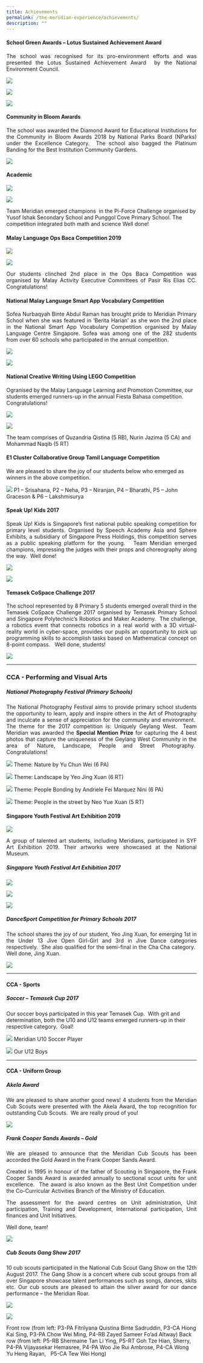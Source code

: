 ```yaml
---
title: Achievements
permalink: /the-meridian-experience/achievements/
description: ""
---
```

#### School Green Awards – Lotus Sustained Achievement Award
<p align = "justify">The school was recognised for its pro-environment efforts and was presented the Lotus Sustained Achievement Award  by the National Environment Council.</p>

![](/images/The%20Meridian%20Experience/Achievements/Achievements-1.jpg)

![](/images/The%20Meridian%20Experience/Achievements/Achievements-2.jpg)

![](/images/The%20Meridian%20Experience/Achievements/Achievements-3.jpg)

#### Community in Bloom Awards
<p align = "justify">The school was awarded the Diamond Award for Educational Institutions for the Community in Bloom Awards 2018 by National Parks Board (NParks) under the Excellence Category.  The school also bagged the Platinum Banding for the Best Institution Community Gardens.</p>

![](/images/The%20Meridian%20Experience/Achievements/Achievements-4.jpg)

#### Academic

![](/images/The%20Meridian%20Experience/Achievements/Achievements-6.jpeg)

![](/images/The%20Meridian%20Experience/Achievements/Achievements-7.jpeg)

<p align = "jusify">Team Meridian emerged champions  in the Pi-Force Challenge organised by Yusof Ishak Secondary School and Punggol Cove Primary School. The competition integrated both math and science Well done!</p>

#### Malay Language Ops Baca Competition 2019
![](/images/The%20Meridian%20Experience/Achievements/Achievements-8.jpeg)

![](/images/The%20Meridian%20Experience/Achievements/Achievements-9.jpeg)

<p align = "justify">Our students clinched 2nd place in the Ops Baca Competition was organised by Malay Activity Executive Committees of Pasir Ris Elias CC. Congratulations!</p>

#### National Malay Language Smart App Vocabulary Competition
<p align = "justify">Sofea Nurbaqyah Binte Abdul Raman has brought pride to Meridian Primary School when she was featured in ‘Berita Harian’ as she won the 2nd place in the National Smart App Vocabulary Competition organised by Malay Language Centre Singapore. Sofea was among one of the 282 students from over 60 schools who participated in the annual competition.</p>

![](/images/The%20Meridian%20Experience/Achievements/Achievements-10.jpg)

![](/images/The%20Meridian%20Experience/Achievements/Achievements-11.jpg)

#### National Creative Writing Using LEGO Competition
Ogranised by the Malay Language Learning and Promotion Committee, our students emerged runners-up in the annual Fiesta Bahasa competition.  Congratulations!

![](/images/The%20Meridian%20Experience/Achievements/Achievements-12.jpg)

![](/images/The%20Meridian%20Experience/Achievements/Achievements-13.jpg)

The team comprises of Quzandria Qistina (5 RB), Nurin Jazima (5 CA) and Mohammad Naqib (5 RT)

#### E1 Cluster Collaborative Group Tamil Language Competition

We are pleased to share the joy of our students below who emerged as winners in the above competition.

![](/images/The%20Meridian%20Experience/Achievements/Achievements-14.jpg)
P1 – Srisahana, P2 – Neha, P3 – Niranjan, P4 – Bharathi, P5 – John Graceson & P6 – Lakshmisurya

#### Speak Up! Kids 2017

<p align = "justify">Speak Up! Kids is Singapore’s first national public speaking competition for primary level students. Organised by Speech Academy Asia and Sphere Exhibits, a subsidiary of Singapore Press Holdings, this competition serves as a public speaking platform for the young.   Team Meridian emerged champions, impressing the judges with their props and choreography along the way.  Well done!</p>

![](/images/The%20Meridian%20Experience/Achievements/Achievements-15.jpg)

![](/images/The%20Meridian%20Experience/Achievements/Achievements-16.jpg)

#### Temasek CoSpace Challenge 2017 

<p align = "justify">The school represented by 8 Primary 5 students emerged overall third in the Temasek CoSpace Challenge 2017 organised by Temasek Primary School and Singapore Polytechnic’s Robotics and Maker Academy.  The challenge, a robotics event that connects robotics in a real world with a 3D virtual-reality world in cyber-space, provides our pupils an opportunity to pick up programming skills to accomplish tasks based on Mathematical concept on 8-point compass.   Well done, students!</p>

![](/images/The%20Meridian%20Experience/Achievements/Achievements-17.jpg)
<hr>

### CCA - Performing and Visual Arts


##### National Photography Festival (Primary Schools)

<p align = "justify">The National Photography Festival aims to provide primary school students the opportunity to learn, apply and inspire others in the Art of Photography and inculcate a sense of appreciation for the community and environment.  The theme for the 2017 competition is: Uniquely Geylang West.  Team Meridian was awarded the <b>Special Mention Prize</b> for capturing the 4 best photos that capture the uniqueness of the Geylang West Community in the area of Nature, Landscape, People and Street Photography.  Congratulations!</p>

![](/images/The%20Meridian%20Experience/Achievements/Achievements-18.jpg)
Theme: Nature by Yu Chun Wei (6 PA)

![](/images/The%20Meridian%20Experience/Achievements/Achievements-19.jpg)
Theme: Landscape by Yeo Jing Xuan (6 RT)

![](/images/The%20Meridian%20Experience/Achievements/Achievements-20.jpg)
Theme: People Bonding by Andriele Fei Marquez Nini (6 PA)

![](/images/The%20Meridian%20Experience/Achievements/Achievements-21.jpg)
Theme: People in the street by Neo Yue Xuan (5 RT)

#### Singapore Youth Festival Art Exhibition 2019

![](/images/The%20Meridian%20Experience/Achievements/Achievements-22.jpeg)

<p align = "justify">A group of talented art students, including Meridians, participated in SYF Art Exhibition 2019. Their artworks were showcased at the National Museum.</p>

##### Singapore Youth Festival Art Exhibition 2017
![](/images/The%20Meridian%20Experience/Achievements/Achievements-23.jpg)

![](/images/The%20Meridian%20Experience/Achievements/Achievements-24.jpg)

![](/images/The%20Meridian%20Experience/Achievements/Achievements-25.jpg)

##### DanceSport Competition for Primary Schools 2017

<p align = "justify">The school shares the joy of our student, Yeo Jing Xuan, for emerging 1st in the Under 13 Jive Open Girl-Girl and 3rd in Jive Dance categories respectively.  She also qualified for the semi-final in the Cha Cha category.  Well done, Jing Xuan.</p>

![](/images/The%20Meridian%20Experience/Achievements/Achievements-26.jpg)

<hr>

#### CCA - Sports

##### Soccer – Temasek Cup 2017
Our soccer boys participated in this year Temasek Cup.  With grit and determination, both the U10 and U12 teams emerged runners-up in their respective category.  Goal!

![](/images/The%20Meridian%20Experience/Achievements/Achievements-27.jpg)
Meridian U10 Soccer Player

![](/images/The%20Meridian%20Experience/Achievements/Achievements-28.jpg)
Our U12 Boys

<hr>

#### CCA - Uniform Group

##### Akela Award
<p align = "justify">We are pleased to share another good news! 4 students from the Meridian Cub Scouts were presented with the Akela Award, the top recognition for outstanding Cub Scouts.  We are really proud of you!</p>

![](/images/The%20Meridian%20Experience/Achievements/Achievements-29.jpg)

##### Frank Cooper Sands Awards – Gold

<p align =" justify">We are pleased to announce that the Meridian Cub Scouts has been accorded the Gold Award in the Frank Cooper Sands Award. </p>

<p align = "justify">Created in 1995 in honour of the father of Scouting in Singapore, the Frank Cooper Sands Award is awarded annually to sectional scout units for unit excellence.  The award is also known as the Best Unit Competition under the Co-Curricular Activities Branch of the Ministry of Education.</p>

<p align = "justify">The assessment for the award centres on Unit administration, Unit participation, Training and Development, International participation, Unit finances and Unit Initiatives.</p>

Well done, team!

![](/images/The%20Meridian%20Experience/Achievements/Achievements-30.jpg)

##### Cub Scouts Gang Show 2017

<p align = "justify">10 cub scouts participated in the National Cub Scout Gang Show on the 12th August 2017. The Gang Show is a concert where cub scout groups from all over Singapore showcase talent performances such as songs, dances, skits etc. Our cub scouts are pleased to attain the silver award for our dance performance – the Meridian Roar.</p>

![](/images/The%20Meridian%20Experience/Achievements/Achievements-31.jpg)

![](/images/The%20Meridian%20Experience/Achievements/Achievements-32.jpg)

Front row (from left: P3-PA Fitrilyana Quistina Binte Sadruddin,
P3-CA Hiong Kai Sing, P3-PA Chow Wei Ming,
P4-RB Zayed Sameer Fo’ad Altway)
Back row (from left: P5-RB Shermaine Tan Li Ying, P5-RT Goh Tze Hian, Sherry, P4-PA Vijayasekar Hemasree, P4-PA Woo Jie Rui Ambrose, P4-CA Wong Yu Heng Rayan,   P5-CA Tew Wei Hong)

